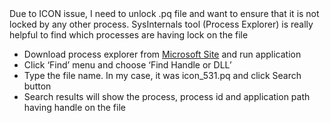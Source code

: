 
<div dir="ltr" trbidi="on">
  <span>Due to ICON issue, I need to unlock .pq file and want to ensure that it is not locked by any other process. SysInternals tool (Process Explorer) is really helpful to find which processes are having lock on the file</span></p> 
  
  <ul>
    <li>
      <span>Download process explorer from </span><a href="http://technet.microsoft.com/en-us/sysinternals/bb896653.aspx">Microsoft Site</a><span> and run application</span>
    </li>
    <li>
      <span>Click &#8216;Find&#8217; menu and choose &#8216;Find Handle or DLL&#8217;</span>
    </li>
    <li>
      <span>Type the file name. In my case, it was icon_531.pq and click Search button</span>
    </li>
    <li>
      <span>Search results will show the process, process id and application path having handle on the file</span>
    </li>
  </ul>
</div>
